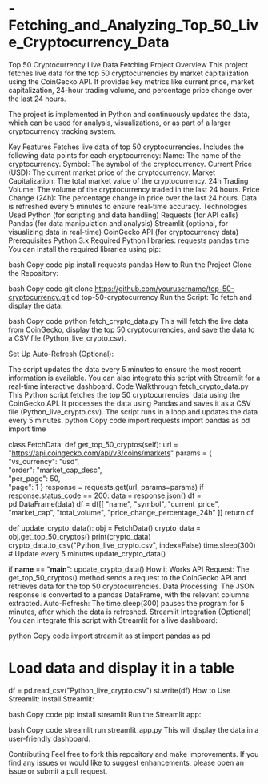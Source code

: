 # -Fetching_and_Analyzing_Top_50_Live_Cryptocurrency_Data
Top 50 Cryptocurrency Live Data Fetching
Project Overview
This project fetches live data for the top 50 cryptocurrencies by market capitalization using the CoinGecko API. It provides key metrics like current price, market capitalization, 24-hour trading volume, and percentage price change over the last 24 hours.

The project is implemented in Python and continuously updates the data, which can be used for analysis, visualizations, or as part of a larger cryptocurrency tracking system.

Key Features
Fetches live data of top 50 cryptocurrencies.
Includes the following data points for each cryptocurrency:
Name: The name of the cryptocurrency.
Symbol: The symbol of the cryptocurrency.
Current Price (USD): The current market price of the cryptocurrency.
Market Capitalization: The total market value of the cryptocurrency.
24h Trading Volume: The volume of the cryptocurrency traded in the last 24 hours.
Price Change (24h): The percentage change in price over the last 24 hours.
Data is refreshed every 5 minutes to ensure real-time accuracy.
Technologies Used
Python (for scripting and data handling)
Requests (for API calls)
Pandas (for data manipulation and analysis)
Streamlit (optional, for visualizing data in real-time)
CoinGecko API (for cryptocurrency data)
Prerequisites
Python 3.x
Required Python libraries:
requests
pandas
time
You can install the required libraries using pip:

bash
Copy code
pip install requests pandas
How to Run the Project
Clone the Repository:

bash
Copy code
git clone https://github.com/yourusername/top-50-cryptocurrency.git
cd top-50-cryptocurrency
Run the Script: To fetch and display the data:

bash
Copy code
python fetch_crypto_data.py
This will fetch the live data from CoinGecko, display the top 50 cryptocurrencies, and save the data to a CSV file (Python_live_crypto.csv).

Set Up Auto-Refresh (Optional):

The script updates the data every 5 minutes to ensure the most recent information is available.
You can also integrate this script with Streamlit for a real-time interactive dashboard.
Code Walkthrough
fetch_crypto_data.py
This Python script fetches the top 50 cryptocurrencies' data using the CoinGecko API.
It processes the data using Pandas and saves it as a CSV file (Python_live_crypto.csv).
The script runs in a loop and updates the data every 5 minutes.
python
Copy code
import requests
import pandas as pd
import time

class FetchData:
    def get_top_50_cryptos(self):
        url = "https://api.coingecko.com/api/v3/coins/markets"
        params = {
            "vs_currency": "usd",              
            "order": "market_cap_desc",      
            "per_page": 50,                  
            "page": 1
        }
        response = requests.get(url, params=params)
        if response.status_code == 200:
            data = response.json()
            df = pd.DataFrame(data)
            df = df[[
                "name", 
                "symbol", 
                "current_price", 
                "market_cap", 
                "total_volume", 
                "price_change_percentage_24h"
            ]]
        return df

def update_crypto_data():
    obj = FetchData()
    crypto_data = obj.get_top_50_cryptos()
    print(crypto_data)
    crypto_data.to_csv("Python_live_crypto.csv", index=False)
    time.sleep(300)  # Update every 5 minutes
    update_crypto_data()

if __name__ == "__main__":
    update_crypto_data()
How it Works
API Request: The get_top_50_cryptos() method sends a request to the CoinGecko API and retrieves data for the top 50 cryptocurrencies.
Data Processing: The JSON response is converted to a pandas DataFrame, with the relevant columns extracted.
Auto-Refresh: The time.sleep(300) pauses the program for 5 minutes, after which the data is refreshed.
Streamlit Integration (Optional)
You can integrate this script with Streamlit for a live dashboard:

python
Copy code
import streamlit as st
import pandas as pd

# Load data and display it in a table
df = pd.read_csv("Python_live_crypto.csv")
st.write(df)
How to Use Streamlit:
Install Streamlit:

bash
Copy code
pip install streamlit
Run the Streamlit app:

bash
Copy code
streamlit run streamlit_app.py
This will display the data in a user-friendly dashboard.

Contributing
Feel free to fork this repository and make improvements. If you find any issues or would like to suggest enhancements, please open an issue or submit a pull request.

